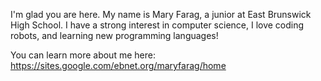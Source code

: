 

I'm glad you are here. My name is Mary Farag, a junior at East Brunswick High School. I have a strong interest in computer science, I love coding robots, and learning new programming languages! 

You can learn more about me here: https://sites.google.com/ebnet.org/maryfarag/home



